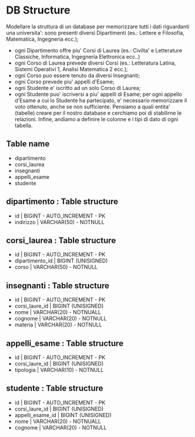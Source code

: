 # DB Structure
Modellare la struttura di un database per memorizzare tutti i dati riguardanti una universita':
sono presenti diversi Dipartimenti (es.: Lettere e Filosofia, Matematica, Ingegneria ecc.);
- ogni Dipartimento offre piu' Corsi di Laurea (es.: Civilta' e Letterature Classiche, Informatica, Ingegneria Elettronica ecc..)
- ogni Corso di Laurea prevede diversi Corsi (es.: Letteratura Latina, Sistemi Operativi 1, Analisi Matematica 2 ecc.);
- ogni Corso puo essere tenuto da diversi Insegnanti;
- ogni Corso prevede piu' appelli d'Esame;
- ogni Studente e' iscritto ad un solo Corso di Laurea;
- ogni Studente puo' iscriversi a piu' appelli di Esame;
per ogni appello d'Esame a cui lo Studente ha partecipato, e' necessario memorizzare il voto ottenuto, anche se non sufficiente. Pensiamo a quali entita' (tabelle) creare per il nostro database e cerchiamo poi di stabilirne le relazioni. Infine, andiamo a definire le colonne e i tipi di dato di ogni tabella.

## Table name 
- dipartimento
- corsi_laurea
- insegnanti
- appelli_esame
- studente 


## dipartimento : Table structure
- id | BIGINT - AUTO_INCREMENT - PK
- indirizzo | VARCHAR(50) - NOTNULL

## corsi_laurea : Table structure 
- id | BIGINT - AUTO_INCREMENT - PK
- dipartimento_id | BIGINT (UNISIGNED)
- corso | VARCHAR(50) - NOTNULL

## insegnanti : Table structure 
- id | BIGINT - AUTO_INCREMENT - PK
- corsi_laure_id | BIGINT (UNISIGNED)
- nome | VARCHAR(20) - NOTNUALL
- cognome | VARCHAR(20) - NOTNULL
- materia | VARCHAR(20) - NOTNULL

## appelli_esame : Table structure 
- id | BIGINT - AUTO_INCREMENT - PK
- corsi_laure_id | BIGINT (UNISIGNED)
- tipologia | VARCHAR(10) - NOTNULL

## studente : Table structure 
- id | BIGINT - AUTO_INCREMENT - PK
- corsi_laure_id | BIGINT (UNISIGNED)
- appelli_esame_id | BIGINT (UNISIGNED)
- nome | VARCHAR(20) - NOTNUALL
- cognome | VARCHAR(20) - NOTNULL

